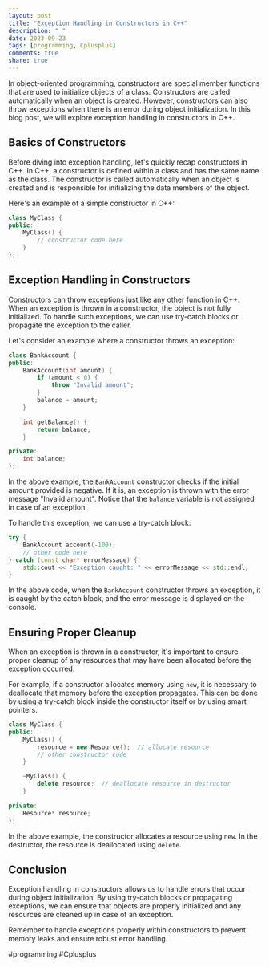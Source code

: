 ```yaml
---
layout: post
title: "Exception Handling in Constructors in C++"
description: " "
date: 2023-09-23
tags: [programming, Cplusplus]
comments: true
share: true
---
```


In object-oriented programming, constructors are special member functions that are used to initialize objects of a class. Constructors are called automatically when an object is created. However, constructors can also throw exceptions when there is an error during object initialization. In this blog post, we will explore exception handling in constructors in C++.

## Basics of Constructors

Before diving into exception handling, let's quickly recap constructors in C++. In C++, a constructor is defined within a class and has the same name as the class. The constructor is called automatically when an object is created and is responsible for initializing the data members of the object.

Here's an example of a simple constructor in C++:

```cpp
class MyClass {
public:
    MyClass() {
        // constructor code here
    }
};
```

## Exception Handling in Constructors

Constructors can throw exceptions just like any other function in C++. When an exception is thrown in a constructor, the object is not fully initialized. To handle such exceptions, we can use try-catch blocks or propagate the exception to the caller.

Let's consider an example where a constructor throws an exception:

```cpp
class BankAccount {
public:
    BankAccount(int amount) {
        if (amount < 0) {
            throw "Invalid amount";
        }
        balance = amount;
    }

    int getBalance() {
        return balance;
    }

private:
    int balance;
};
```

In the above example, the `BankAccount` constructor checks if the initial amount provided is negative. If it is, an exception is thrown with the error message "Invalid amount". Notice that the `balance` variable is not assigned in case of an exception.

To handle this exception, we can use a try-catch block:

```cpp
try {
    BankAccount account(-100);
    // other code here
} catch (const char* errorMessage) {
    std::cout << "Exception caught: " << errorMessage << std::endl;
}
```

In the above code, when the `BankAccount` constructor throws an exception, it is caught by the catch block, and the error message is displayed on the console.

## Ensuring Proper Cleanup

When an exception is thrown in a constructor, it's important to ensure proper cleanup of any resources that may have been allocated before the exception occurred.

For example, if a constructor allocates memory using `new`, it is necessary to deallocate that memory before the exception propagates. This can be done by using a try-catch block inside the constructor itself or by using smart pointers.

```cpp
class MyClass {
public:
    MyClass() {
        resource = new Resource();  // allocate resource
        // other constructor code
    }

    ~MyClass() {
        delete resource;  // deallocate resource in destructor
    }

private:
    Resource* resource;
};
```

In the above example, the constructor allocates a resource using `new`. In the destructor, the resource is deallocated using `delete`.

## Conclusion

Exception handling in constructors allows us to handle errors that occur during object initialization. By using try-catch blocks or propagating exceptions, we can ensure that objects are properly initialized and any resources are cleaned up in case of an exception.

Remember to handle exceptions properly within constructors to prevent memory leaks and ensure robust error handling.

#programming #Cplusplus